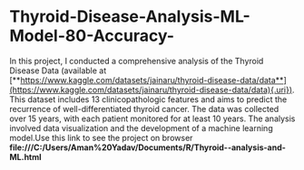 # Thyroid-Disease-Analysis-ML-Model-80-Accuracy-
In this project, I conducted a comprehensive analysis of the Thyroid Disease Data (available at [**https://www.kaggle.com/datasets/jainaru/thyroid-disease-data/data**](https://www.kaggle.com/datasets/jainaru/thyroid-disease-data/data){.uri}). This dataset includes 13 clinicopathologic features and aims to predict the recurrence of well-differentiated thyroid cancer. The data was collected over 15 years, with each patient monitored for at least 10 years. The analysis involved data visualization and the development of a machine learning model.Use this link to see the project on browser
**file:///C:/Users/Aman%20Yadav/Documents/R/Thyroid--analysis-and-ML.html**

